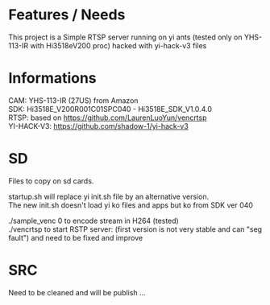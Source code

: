 # Features / Needs
This project is a Simple RTSP server running on yi ants (tested only on YHS-113-IR with Hi3518eV200 proc) hacked with yi-hack-v3 files

# Informations
CAM: YHS-113-IR (27US) from Amazon<br/>
SDK: Hi3518E_V200R001C01SPC040 - Hi3518E_SDK_V1.0.4.0<br/>
RTSP: based on https://github.com/LaurenLuoYun/vencrtsp<br/>
YI-HACK-V3: https://github.com/shadow-1/yi-hack-v3<br/>

# SD
Files to copy on sd cards.

startup.sh will replace yi init.sh file by an alternative version.<br/>
The new init.sh doesn't load yi ko files and apps but ko from SDK ver 040<br/>

./sample_venc 0 to encode stream in H264 (tested)<br/>
./vencrtsp to start RSTP server: (first version is not very stable and can "seg fault") and need to be fixed and improve


# SRC
Need to be cleaned and will be publish ...


